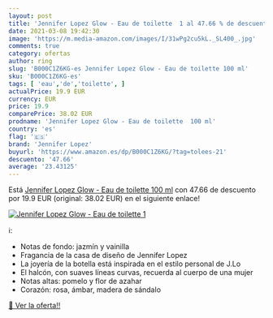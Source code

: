 ```yaml
---
layout: post
title: 'Jennifer Lopez Glow - Eau de toilette  1 al 47.66 % de descuento'
date: 2021-03-08 19:42:30
image: 'https://m.media-amazon.com/images/I/31wPg2cu5kL._SL400_.jpg'
comments: true
category: ofertas
author: ring
slug: 'B000C1Z6KG-es Jennifer Lopez Glow - Eau de toilette 100 ml'
sku: 'B000C1Z6KG-es'
tags: [ 'eau','de','toilette', ]
actualPrice: 19.9 EUR
currency: EUR
price: 19.9
comparePrice: 38.02 EUR
prodname: 'Jennifer Lopez Glow - Eau de toilette  100 ml'
country: 'es'
flag: '🇪🇸'
brand: 'Jennifer Lopez'
buyurl: 'https://www.amazon.es/dp/B000C1Z6KG/?tag=tolees-21'
descuento: '47.66'
average: '23.43125'
---
```


Está [Jennifer Lopez Glow - Eau de toilette  100 ml](https://www.amazon.es/dp/B000C1Z6KG/?tag=tolees-21) con 47.66 de descuento por 19.9 EUR (original: 38.02 EUR) en el siguiente enlace!

[![Jennifer Lopez Glow - Eau de toilette  1](https://m.media-amazon.com/images/I/31wPg2cu5kL._SL400_.jpg)](https://www.amazon.es/dp/B000C1Z6KG/?tag=tolees-21)

ℹ️:

- Notas de fondo: jazmín y vainilla
- Fragancia de la casa de diseño de Jennifer Lopez
- La joyería de la botella está inspirada en el estilo personal de J.Lo
- El halcón, con suaves líneas curvas, recuerda al cuerpo de una mujer
- Notas altas: pomelo y flor de azahar
- Corazón: rosa, ámbar, madera de sándalo

[🛒 Ver la oferta!!](https://www.amazon.es/dp/B000C1Z6KG/?tag=tolees-21)

